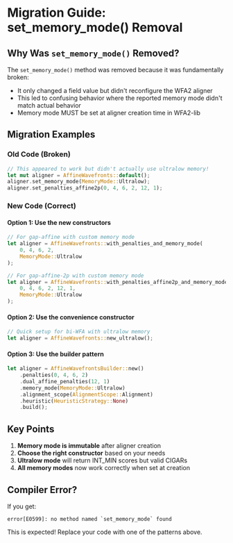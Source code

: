 # Migration Guide: set_memory_mode() Removal

## Why Was `set_memory_mode()` Removed?

The `set_memory_mode()` method was removed because it was fundamentally broken:
- It only changed a field value but didn't reconfigure the WFA2 aligner
- This led to confusing behavior where the reported memory mode didn't match actual behavior
- Memory mode MUST be set at aligner creation time in WFA2-lib

## Migration Examples

### Old Code (Broken)
```rust
// This appeared to work but didn't actually use ultralow memory!
let mut aligner = AffineWavefronts::default();
aligner.set_memory_mode(MemoryMode::Ultralow);
aligner.set_penalties_affine2p(0, 4, 6, 2, 12, 1);
```

### New Code (Correct)

#### Option 1: Use the new constructors
```rust
// For gap-affine with custom memory mode
let aligner = AffineWavefronts::with_penalties_and_memory_mode(
    0, 4, 6, 2,
    MemoryMode::Ultralow
);

// For gap-affine-2p with custom memory mode
let aligner = AffineWavefronts::with_penalties_affine2p_and_memory_mode(
    0, 4, 6, 2, 12, 1,
    MemoryMode::Ultralow
);
```

#### Option 2: Use the convenience constructor
```rust
// Quick setup for bi-WFA with ultralow memory
let aligner = AffineWavefronts::new_ultralow();
```

#### Option 3: Use the builder pattern
```rust
let aligner = AffineWavefrontsBuilder::new()
    .penalties(0, 4, 6, 2)
    .dual_affine_penalties(12, 1)
    .memory_mode(MemoryMode::Ultralow)
    .alignment_scope(AlignmentScope::Alignment)
    .heuristic(HeuristicStrategy::None)
    .build();
```

## Key Points

1. **Memory mode is immutable** after aligner creation
2. **Choose the right constructor** based on your needs
3. **Ultralow mode** will return INT_MIN scores but valid CIGARs
4. **All memory modes** now work correctly when set at creation

## Compiler Error?

If you get:
```
error[E0599]: no method named `set_memory_mode` found
```

This is expected! Replace your code with one of the patterns above.